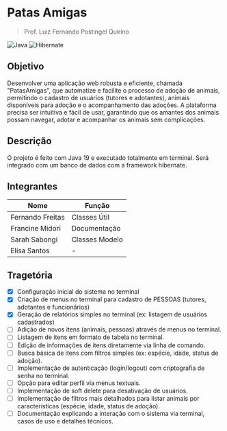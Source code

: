 # Patas Amigas

> Prof. Luiz Fernando Postingel Quirino

![Java](https://img.shields.io/badge/java-%23ED8B00.svg?style=for-the-badge&logo=openjdk&logoColor=white)
![Hibernate](https://img.shields.io/badge/Hibernate-59666C?style=for-the-badge&logo=Hibernate&logoColor=white)

## Objetivo

Desenvolver uma aplicação web robusta e eficiente, chamada "PatasAmigas", que automatize e facilite o processo de adoção de animais, permitindo o cadastro de usuários (tutores e adotantes), animais disponíveis para adoção e o acompanhamento das adoções. A plataforma precisa ser intuitiva e fácil de usar, garantindo que os amantes dos animais possam navegar, adotar e acompanhar os animais sem complicações.

## Descrição

O projeto é feito com Java 19 e executado totalmente em terminal. Será integrado com um banco de dados com a framework hibernate.

## Integrantes

| Nome             | Função         |
| ---------------- | -------------- |
| Fernando Freitas | Classes Útil   |
| Francine Midori  | Documentação   |
| Sarah Sabongi    | Classes Modelo |
| Elisa Santos     | -              |

## Tragetória

- [x] Configuração inicial do sistema no terminal
- [x] Criação de menus no terminal para cadastro de PESSOAS (tutores, adotantes e funcionários)
- [x] Geração de relatórios simples no terminal (ex: listagem de usuários cadastrados)
- [ ] Adição de novos itens (animais, pessoas) através de menus no terminal.
- [ ] Listagem de itens em formato de tabela no terminal.
- [ ] Edição de informações de itens diretamente via linha de comando.
- [ ] Busca básica de itens com filtros simples (ex: espécie, idade, status de adoção).
- [ ] Implementação de autenticação (login/logout) com criptografia de senha no terminal.
- [ ] Opção para editar perfil via menus textuais.
- [ ] Implementação de soft delete para desativação de usuários.
- [ ] Implementação de filtros mais detalhados para listar animais por características (espécie, idade, status de adoção).
- [ ] Documentação explicando a interação com o sistema via terminal, casos de uso e detalhes técnicos.
